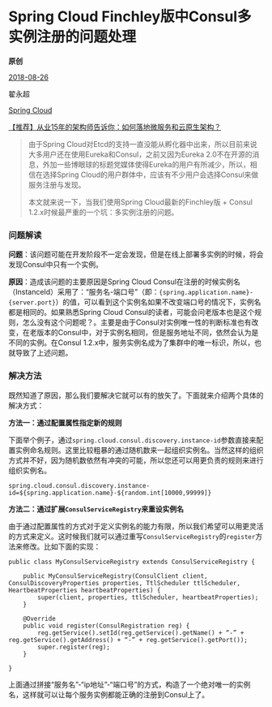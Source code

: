 # Spring Cloud Finchley版中Consul多实例注册的问题处理

**原创**

 [2018-08-26](https://blog.didispace.com/Spring-Cloud-Finchley-Consul-InstanceId/)

 翟永超

 [Spring Cloud](https://blog.didispace.com/categories/Spring-Cloud/)

[【推荐】从业15年的架构师告诉你：如何落地微服务和云原生架构？](https://blog.didispace.com/how-to-implement-microservice-and-cloud-native-architecture/)

> 由于Spring Cloud对Etcd的支持一直没能从孵化器中出来，所以目前来说大多用户还在使用Eureka和Consul，之前又因为Eureka 2.0不在开源的消息，外加一些博眼球的标题党媒体使得Eureka的用户有所减少，所以，相信在选择Spring Cloud的用户群体中，应该有不少用户会选择Consul来做服务注册与发现。
>
> 本文就来说一下，当我们使用Spring Cloud最新的Finchley版 + Consul 1.2.x时候最严重的一个坑：多实例注册的问题。

### 问题解读

**问题**：该问题可能在开发阶段不一定会发现，但是在线上部署多实例的时候，将会发现Consul中只有一个实例。

**原因**：造成该问题的主要原因是Spring Cloud Consul在注册的时候实例名（InstanceId）采用了：“服务名-端口号”（即：`{spring.application.name}-{server.port}`）的值，可以看到这个实例名如果不改变端口号的情况下，实例名都是相同的。如果熟悉Spring Cloud Consul的读者，可能会问老版本也是这个规则，怎么没有这个问题呢？。主要是由于Consul对实例唯一性的判断标准也有改变，在老版本的Consul中，对于实例名相同，但是服务地址不同，依然会认为是不同的实例。在Consul 1.2.x中，服务实例名成为了集群中的唯一标识，所以，也就导致了上述问题。

### 解决方法

既然知道了原因，那么我们要解决它就可以有的放矢了。下面就来介绍两个具体的解决方式：

**方法一：通过配置属性指定新的规则**

下面举个例子，通过`spring.cloud.consul.discovery.instance-id`参数直接来配置实例命名规则。这里比较粗暴的通过随机数来一起组织实例名。当然这样的组织方式并不好，因为随机数依然有冲突的可能，所以您还可以用更负责的规则来进行组织实例名。

```
spring.cloud.consul.discovery.instance-id=${spring.application.name}-${random.int[10000,99999]}
```

**方法二：通过扩展`ConsulServiceRegistry`来重设实例名**

由于通过配置属性的方式对于定义实例名的能力有限，所以我们希望可以用更灵活的方式来定义。这时候我们就可以通过重写`ConsulServiceRegistry`的`register`方法来修改。比如下面的实现：

```
public class MyConsulServiceRegistry extends ConsulServiceRegistry {

    public MyConsulServiceRegistry(ConsulClient client, ConsulDiscoveryProperties properties, TtlScheduler ttlScheduler, HeartbeatProperties heartbeatProperties) {
        super(client, properties, ttlScheduler, heartbeatProperties);
    }

    @Override
    public void register(ConsulRegistration reg) {
        reg.getService().setId(reg.getService().getName() + “-” + reg.getService().getAddress() + “-” + reg.getService().getPort());
        super.register(reg);
    }

}
```

上面通过拼接“服务名”-“ip地址”-“端口号”的方式，构造了一个绝对唯一的实例名，这样就可以让每个服务实例都能正确的注册到Consul上了。